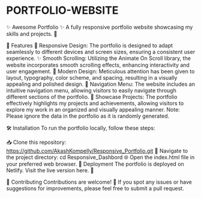 # PORTFOLIO-WEBSITE
✨ Awesome Portfolio ✨
A fully responsive portfolio website showcasing my skills and projects. 🚀

🎨 Features
📱 Responsive Design: The portfolio is designed to adapt seamlessly to different devices and screen sizes, ensuring a consistent user experience.
✨ Smooth Scrolling: Utilizing the Animate On Scroll library, the website incorporates smooth scrolling effects, enhancing interactivity and user engagement.
🎉 Modern Design: Meticulous attention has been given to layout, typography, color scheme, and spacing, resulting in a visually appealing and polished design.
🚀 Navigation Menu: The website includes an intuitive navigation menu, allowing visitors to easily navigate through different sections of the portfolio.
🌟 Showcase Projects: The portfolio effectively highlights my projects and achievements, allowing visitors to explore my work in an organized and visually appealing manner.
Note: Please ignore the data in the portfolio as it is randomly generated.

🛠️ Installation
To run the portfolio locally, follow these steps:

📥 Clone this repository: https://github.com/AkashKompelly/Responsive_Portfolio.git
📂 Navigate to the project directory: cd Responsive_Dashbord
🌐 Open the index.html file in your preferred web browser.
🚀 Deployment
The portfolio is deployed on Netlify. Visit the live version here. 🌟

🤝 Contributing
Contributions are welcome! 🎉 If you spot any issues or have suggestions for improvements, please feel free to submit a pull request.
